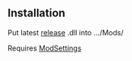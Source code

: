 ## Installation

Put latest [release](https://github.com/HAHAYOUDEAD/TravoisTether/releases) .dll into .../Mods/

Requires [ModSettings](https://github.com/DigitalzombieTLD/ModSettings/)
